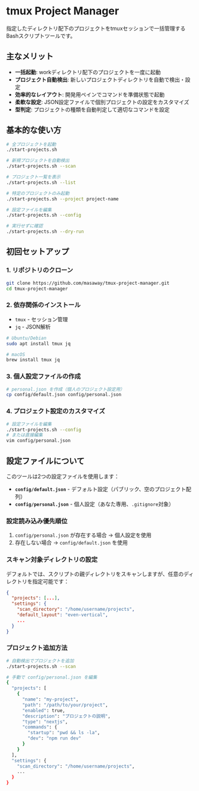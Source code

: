 # tmux Project Manager

指定したディレクトリ配下のプロジェクトをtmuxセッションで一括管理するBashスクリプトツールです。

## 主なメリット

- **一括起動**: workディレクトリ配下のプロジェクトを一度に起動
- **プロジェクト自動検出**: 新しいプロジェクトディレクトリを自動で検出・設定
- **効率的なレイアウト**: 開発用ペインでコマンドを準備状態で起動
- **柔軟な設定**: JSON設定ファイルで個別プロジェクトの設定をカスタマイズ
- **型判定**: プロジェクトの種類を自動判定して適切なコマンドを設定

## 基本的な使い方

```bash
# 全プロジェクトを起動
./start-projects.sh

# 新規プロジェクトを自動検出
./start-projects.sh --scan

# プロジェクト一覧を表示
./start-projects.sh --list

# 特定のプロジェクトのみ起動
./start-projects.sh --project project-name

# 設定ファイルを編集
./start-projects.sh --config

# 実行せずに確認
./start-projects.sh --dry-run
```

## 初回セットアップ

### 1. リポジトリのクローン
```bash
git clone https://github.com/masaway/tmux-project-manager.git
cd tmux-project-manager
```

### 2. 依存関係のインストール
- `tmux` - セッション管理
- `jq` - JSON解析

```bash
# Ubuntu/Debian
sudo apt install tmux jq

# macOS
brew install tmux jq
```

### 3. 個人設定ファイルの作成
```bash
# personal.json を作成（個人のプロジェクト設定用）
cp config/default.json config/personal.json
```

### 4. プロジェクト設定のカスタマイズ
```bash
# 設定ファイルを編集
./start-projects.sh --config
# または直接編集
vim config/personal.json
```

## 設定ファイルについて

このツールは2つの設定ファイルを使用します：

- **`config/default.json`** - デフォルト設定（パブリック、空のプロジェクト配列）
- **`config/personal.json`** - 個人設定（あなた専用、`.gitignore`対象）

### 設定読み込み優先順位
1. `config/personal.json` が存在する場合 → 個人設定を使用
2. 存在しない場合 → `config/default.json` を使用

### スキャン対象ディレクトリの設定

デフォルトでは、スクリプトの親ディレクトリをスキャンしますが、任意のディレクトリを指定可能です：

```json
{
  "projects": [...],
  "settings": {
    "scan_directory": "/home/username/projects",
    "default_layout": "even-vertical",
    ...
  }
}
```

### プロジェクト追加方法
```bash
# 自動検出でプロジェクトを追加
./start-projects.sh --scan

# 手動で config/personal.json を編集
{
  "projects": [
    {
      "name": "my-project",
      "path": "/path/to/your/project",
      "enabled": true,
      "description": "プロジェクトの説明",
      "type": "nextjs",
      "commands": {
        "startup": "pwd && ls -la",
        "dev": "npm run dev"
      }
    }
  ],
  "settings": {
    "scan_directory": "/home/username/projects",
    ...
  }
}
```

